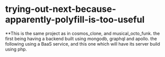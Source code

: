 # trying-out-next-because-apparently-polyfill-is-too-useful


**This is the same project as in cosmos_clone, and musical_octo_funk. the first being having a backend built using mongodb, graphql and apollo. the following using a BaaS service, and this one which will have its server build using php. 
